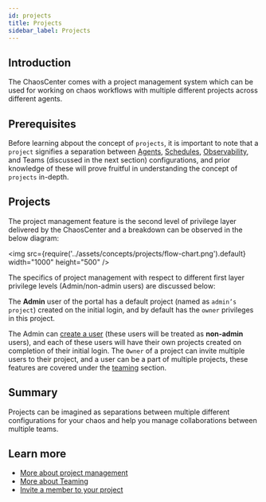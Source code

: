```yaml
---
id: projects
title: Projects
sidebar_label: Projects
---
```


## Introduction

The ChaosCenter comes with a project management system which can be used for working on chaos workflows with multiple different projects across different agents.

## Prerequisites

Before learning abpout the concept of `projects`, it is important to note that a `project` signifies a separation between [Agents](agent), [Schedules](chaos-schedule), [Observability](observe-workflow), and Teams (discussed in the next section) configurations, and prior knowledge of these will prove fruitful in understanding the concept of `projects` in-depth.

## Projects

The project management feature is the second level of privilege layer delivered by the ChaosCenter and a breakdown can be observed in the below diagram:

<img src={require('../assets/concepts/projects/flow-chart.png').default} width="1000" height="500" />

The specifics of project management with respect to different first layer privilege levels (Admin/non-admin users) are discussed below:

The **Admin** user of the portal has a default project (named as `admin’s project`) created on the initial login, and by default has the `owner` privileges in this project.

The Admin can [create a user](../user-guides/create-user) (these users will be treated as **non-admin** users), and each of these users will have their own projects created on completion of their initial login. The `Owner` of a project can invite multiple users to their project, and a user can be a part of multiple projects, these features are covered under the [teaming](teaming) section.

## Summary

Projects can be imagined as separations between multiple different configurations for your chaos and help you manage collaborations between multiple teams.

## Learn more

- [More about project management](../user-guides/change-project-name)
- [More about Teaming](teaming)
- [Invite a member to your project](../user-guides/invite-team-member)
